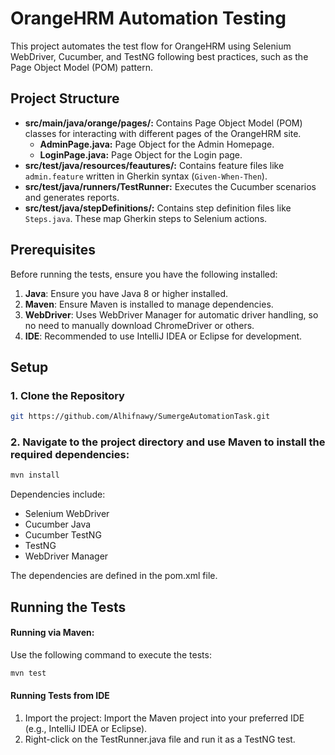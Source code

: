# OrangeHRM Automation Testing

This project automates the test flow for OrangeHRM using Selenium WebDriver, Cucumber, and TestNG following best practices, such as the Page Object Model (POM) pattern.

## Project Structure
- **src/main/java/orange/pages/:** Contains Page Object Model (POM) classes for interacting with different
  pages of the OrangeHRM site.
  - **AdminPage.java:** Page Object for the Admin Homepage.
  - **LoginPage.java:** Page Object for the Login page.
- **src/test/java/resources/feautures/:** Contains feature files like `admin.feature` written in Gherkin syntax (`Given-When-Then`).
- **src/test/java/runners/TestRunner:** Executes the Cucumber scenarios and generates reports.
- **src/test/java/stepDefinitions/:** Contains step definition files like `Steps.java`. These map Gherkin steps to Selenium actions.


## Prerequisites

Before running the tests, ensure you have the following installed:

1. **Java**: Ensure you have Java 8 or higher installed.
2. **Maven**: Ensure Maven is installed to manage dependencies.
3. **WebDriver**: Uses WebDriver Manager for automatic driver handling, so no need to manually download ChromeDriver or others.
4. **IDE**: Recommended to use IntelliJ IDEA or Eclipse for development.

## Setup

### 1. **Clone the Repository**

```bash
git https://github.com/Alhifnawy/SumergeAutomationTask.git
```
### 2. **Navigate to the project directory and use Maven to install the required dependencies:**
    
```bash
mvn install
```   
Dependencies include:

- Selenium WebDriver
- Cucumber Java
- Cucumber TestNG
- TestNG
- WebDriver Manager

The dependencies are defined in the pom.xml file.

## Running the Tests
#### Running via Maven:
Use the following command to execute the tests:
```bash
mvn test
```
#### Running Tests from IDE
1. Import the project: Import the Maven project into your preferred IDE (e.g., IntelliJ IDEA or Eclipse).
2. Right-click on the TestRunner.java file and run it as a TestNG test.
